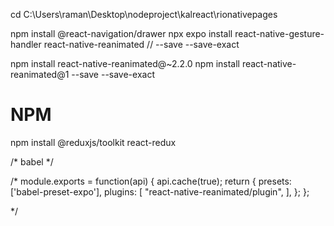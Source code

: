 cd C:\Users\raman\Desktop\nodeproject\kalreact\rionativepages

npm install @react-navigation/drawer
npx expo install react-native-gesture-handler react-native-reanimated 
// --save --save-exact

npm install react-native-reanimated@~2.2.0
npm install react-native-reanimated@1 --save --save-exact

# NPM
npm install @reduxjs/toolkit react-redux

/* babel */

/*
module.exports = function(api) {
  api.cache(true);
  return {
    presets: ['babel-preset-expo'],
    plugins: [
      "react-native-reanimated/plugin",
    ],
  };
};

*/